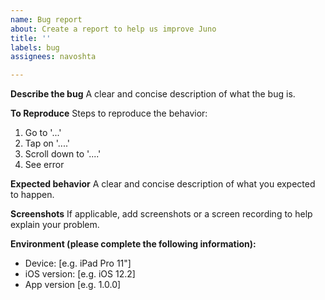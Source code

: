 ```yaml
---
name: Bug report
about: Create a report to help us improve Juno
title: ''
labels: bug
assignees: navoshta

---
```


**Describe the bug**
A clear and concise description of what the bug is.

**To Reproduce**
Steps to reproduce the behavior:
1. Go to '...'
2. Tap on '....'
3. Scroll down to '....'
4. See error

**Expected behavior**
A clear and concise description of what you expected to happen.

**Screenshots**
If applicable, add screenshots or a screen recording to help explain your problem.

**Environment (please complete the following information):**
 - Device: [e.g. iPad Pro 11"]
 - iOS version: [e.g. iOS 12.2]
 - App version [e.g. 1.0.0]
